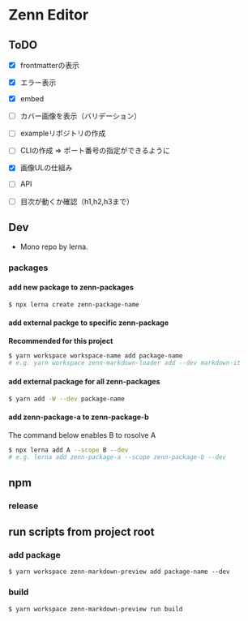 # Zenn Editor

## ToDO
- [x] frontmatterの表示
- [x] エラー表示
- [x] embed
- [ ] カバー画像を表示（バリデーション）
- [ ] exampleリポジトリの作成
- [ ] CLIの作成 => ポート番号の指定ができるように
- [x] 画像ULの仕組み
- [ ] API
- [ ] 目次が動くか確認（h1,h2,h3まで）



## Dev
- Mono repo by lerna.


### packages

#### add new package to zenn-packages
```sh
$ npx lerna create zenn-package-name
```

#### add external packge to specific zenn-package
**Recommended for this project**
```sh
$ yarn workspace workspace-name add package-name
# e.g. yarn workspace zenn-markdown-loader add --dev markdown-it
```

#### add external package for all zenn-packages
```sh
$ yarn add -W --dev package-name
```

#### add zenn-package-a to zenn-package-b
The command below enables B to rosolve A
```sh
$ npx lerna add A --scope B --dev
# e.g. lerna add zenn-package-a --scope zenn-package-b --dev 
```

## npm
### release

## run scripts from project root

### add package
```
$ yarn workspace zenn-markdown-preview add package-name --dev
```

### build
```
$ yarn workspace zenn-markdown-preview run build
```